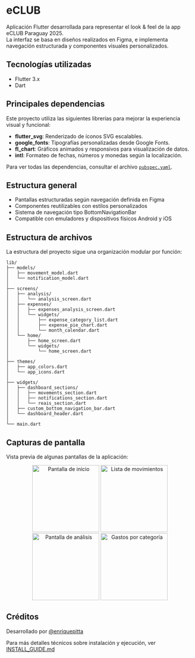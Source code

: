 # eCLUB

Aplicación Flutter desarrollada para representar el look & feel de la app eCLUB Paraguay 2025.  
La interfaz se basa en diseños realizados en Figma, e implementa navegación estructurada y componentes visuales personalizados.

## Tecnologías utilizadas

- Flutter 3.x
- Dart

## Principales dependencias

Este proyecto utiliza las siguientes librerías para mejorar la experiencia visual y funcional:

- **flutter_svg**: Renderizado de íconos SVG escalables.
- **google_fonts**: Tipografías personalizadas desde Google Fonts.
- **fl_chart**: Gráficos animados y responsivos para visualización de datos.
- **intl**: Formateo de fechas, números y monedas según la localización.

Para ver todas las dependencias, consultar el archivo [`pubspec.yaml`](pubspec.yaml).

## Estructura general

- Pantallas estructuradas según navegación definida en Figma
- Componentes reutilizables con estilos personalizados
- Sistema de navegación tipo BottomNavigationBar
- Compatible con emuladores y dispositivos físicos Android y iOS

## Estructura de archivos

La estructura del proyecto sigue una organización modular por función:

```
lib/
├── models/
│   ├── movement_model.dart
│   └── notification_model.dart
│
├── screens/
│   ├── analysis/
│   │   └── analysis_screen.dart
│   ├── expenses/
│   │   ├── expenses_analysis_screen.dart
│   │   └── widgets/
│   │       ├── expense_category_list.dart
│   │       ├── expense_pie_chart.dart
│   │       └── month_calendar.dart
│   └── home/
│       ├── home_screen.dart
│       └── widgets/
│           └── home_screen.dart
│
├── themes/
│   ├── app_colors.dart
│   └── app_icons.dart
│
├── widgets/
│   ├── dashboard_sections/
│   │   ├── movements_section.dart
│   │   ├── notifications_section.dart
│   │   └── reais_section.dart
│   ├── custom_bottom_navigation_bar.dart
│   └── dashboard_header.dart
│
└── main.dart
```

## Capturas de pantalla

Vista previa de algunas pantallas de la aplicación:

<p align="center">
  <img src="https://i.postimg.cc/Nj5Y38LF/Simulator-Screenshot-i-Phone-16-Pro-Max-2025-05-04-at-23-29-15.png" alt="Pantalla de inicio" width="180"/>
  <img src="https://i.postimg.cc/DwJkj2Yb/Simulator-Screenshot-i-Phone-16-Pro-Max-2025-05-04-at-23-29-21.png" alt="Lista de movimientos" width="180"/>
  <img src="https://i.postimg.cc/3RZP4WWz/Simulator-Screenshot-i-Phone-16-Pro-Max-2025-05-04-at-23-29-24.png" alt="Pantalla de análisis" width="180"/>
  <img src="https://i.postimg.cc/2y8g4mZy/Simulator-Screenshot-i-Phone-16-Pro-Max-2025-05-04-at-23-29-29.png" alt="Gastos por categoría" width="180"/>
</p>

## Créditos

Desarrollado por [@enriquepitta](https://github.com/enriquepitta)

Para más detalles técnicos sobre instalación y ejecución, ver [INSTALL_GUIDE.md](INSTALL_GUIDE.md)